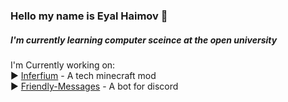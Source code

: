 <h3> Hello my name is Eyal Haimov 👋 </h3>
<h5>I'm currently learning computer sceince at the open university </h5>
I'm Currently working on: <br>
► <a href="https://github.com/blindka/inferium"> Inferfium</a> - A tech minecraft mod <br>
► <a href="https://github.com/blindka/Friendly-Messages"> Friendly-Messages</a> - A bot for discord
<br>

